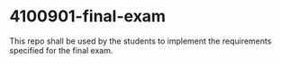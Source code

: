 # 4100901-final-exam
This repo shall be used by the students to implement the requirements specified for the final exam.
